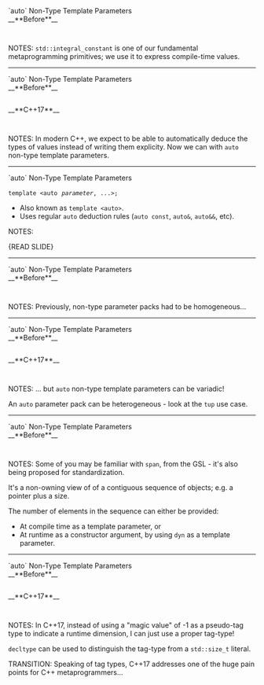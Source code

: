 <div class="slide-title">`auto` Non-Type Template Parameters</div>

<div class="left">
<span style="display: block">__**Before**__</span>

<pre style="display: inline-block;"><code class='sample' sample='cpp17_features/06_language_auto_non_type_template_parameters/00_constant_cpp11.cpp#primary'></code></pre>
</div>

<div class="right">
</div>

NOTES:
`std::integral_constant` is one of our fundamental metaprogramming primitives;
we use it to express compile-time values.

---

<div class="slide-title">`auto` Non-Type Template Parameters</div>

<div class="left">
<span style="display: block">__**Before**__</span>

<pre style="display: inline-block;"><code class='sample' sample='cpp17_features/06_language_auto_non_type_template_parameters/00_constant_cpp11.cpp#primary'></code></pre>
</div>

<div class="right">
<span style="display: block">__**C++17**__</span>

<pre style="display: inline-block;"><code class='sample' sample='cpp17_features/06_language_auto_non_type_template_parameters/01_constant_cpp17.cpp#primary'></code></pre>
</div>

NOTES:
In modern C++, we expect to be able to automatically deduce the types of values instead of writing them explicity. Now we can with `auto` non-type template parameters.

---

<div class="slide-title">`auto` Non-Type Template Parameters</div>

<span style="font-family: monospace;">`template <auto` <i><code>parameter</code></i>`, ...>;`</span>

* Also known as `template <auto>`.
* Uses regular `auto` deduction rules (`auto const`, `auto&`, `auto&&`, etc).

NOTES:

{READ SLIDE}

---

<div class="slide-title">`auto` Non-Type Template Parameters</div>

<div class="left">
<span style="display: block">__**Before**__</span>

<pre style="display: inline-block;"><code class='sample' sample='cpp17_features/06_language_auto_non_type_template_parameters/10_sequence_cpp11.cpp#primary'></code></pre>
</div>

<div class="right">
</div>

NOTES:
Previously, non-type parameter packs had to be homogeneous...

---

<div class="slide-title">`auto` Non-Type Template Parameters</div>

<div class="left">
<span style="display: block">__**Before**__</span>

<pre style="display: inline-block;"><code class='sample' sample='cpp17_features/06_language_auto_non_type_template_parameters/10_sequence_cpp11.cpp#primary'></code></pre>
</div>

<div class="right">
<span style="display: block">__**C++17**__</span>

<pre style="display: inline-block;"><code class='sample' sample='cpp17_features/06_language_auto_non_type_template_parameters/11_sequence_cpp17.cpp#primary'></code></pre>
</div>

NOTES:
... but `auto` non-type template parameters can be variadic!

An `auto` parameter pack can be heterogeneous - look at the `tup` use case.

---

<div class="slide-title">`auto` Non-Type Template Parameters</div>

<div class="left">
<span style="display: block">__**Before**__</span>

<pre style="display: inline-block;"><code class='sample' sample='cpp17_features/06_language_auto_non_type_template_parameters/20_dimensions_cpp11.cpp#primary'></code></pre>
</div>

<div class="right">
</div>

NOTES:
Some of you may be familiar with `span`, from the GSL - it's also being proposed for standardization.

It's a non-owning view of of a contiguous sequence of objects; e.g. a pointer plus a size. 

The number of elements in the sequence can either be provided:
* At compile time as a template parameter, or
* At runtime as a constructor argument, by using `dyn` as a template parameter.

---

<div class="slide-title">`auto` Non-Type Template Parameters</div>

<div class="left">
<span style="display: block">__**Before**__</span>

<pre style="display: inline-block;"><code class='sample' sample='cpp17_features/06_language_auto_non_type_template_parameters/20_dimensions_cpp11.cpp#primary'></code></pre>
</div>

<div class="right">
<span style="display: block">__**C++17**__</span>

<pre style="display: inline-block;"><code class='sample' sample='cpp17_features/06_language_auto_non_type_template_parameters/21_dimensions_cpp17.cpp#primary'></code></pre>
</div>

NOTES:
In C++17, instead of using a "magic value" of -1 as a pseudo-tag type to indicate a runtime dimension, I can just use a proper tag-type!

`decltype` can be used to distinguish the tag-type from a `std::size_t` literal.

TRANSITION: Speaking of tag types, C++17 addresses one of the huge pain points for C++ metaprogrammers...

